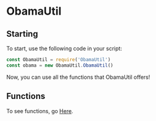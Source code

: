 # ObamaUtil
## Starting
To start, use the following code in your script:
```javascript
const ObamaUtil = require('ObamaUtil')
const obama = new ObamaUtil.ObamaUtil()
```
Now, you can use all the functions that ObamaUtil offers!
## Functions
To see functions, go [Here](https://github.com/BarakoLlama/ObamaUtil/tree/master/documentation).
